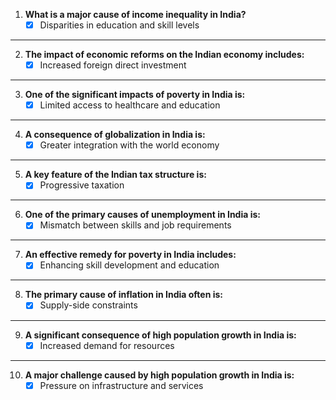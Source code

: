 1. **What is a major cause of income inequality in India?**
	- [x] Disparities in education and skill levels
---
2. **The impact of economic reforms on the Indian economy includes:**
	- [x] Increased foreign direct investment
---
3. **One of the significant impacts of poverty in India is:**
	- [x] Limited access to healthcare and education
---
4. **A consequence of globalization in India is:**
	- [x] Greater integration with the world economy
---
5. **A key feature of the Indian tax structure is:**
	- [x] Progressive taxation
---
6. **One of the primary causes of unemployment in India is:**
	- [x] Mismatch between skills and job requirements
---
7. **An effective remedy for poverty in India includes:**
	- [x] Enhancing skill development and education
---
8. **The primary cause of inflation in India often is:**
	- [x] Supply-side constraints
---
9. **A significant consequence of high population growth in India is:**
	- [x] Increased demand for resources
---
10. **A major challenge caused by high population growth in India is:**
	- [x] Pressure on infrastructure and services